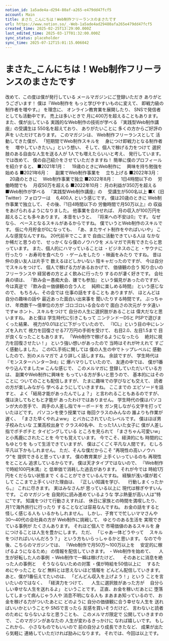 ```yaml
---
notion_id: 1a5ade4a-d294-80af-a265-e479dd47fcf5
account: Main
title: まさた_こんにちは！Web制作フリーランスのまさたです
url: https://www.notion.so/_-Web-1a5ade4ad29480afa265e479dd47fcf5
created_time: 2025-02-25T13:29:00.000Z
last_edited_time: 2025-03-17T01:32:00.000Z
sync_status: placeholder
sync_time: 2025-07-12T15:01:15.006042
---
```

# まさた_こんにちは！Web制作フリーランスのまさたです

改めて、この度は僕が発行している
メールマガジンにご登録いただき
ありがとうございます！
僕は『Web制作を
もっと学びやすいものに変えて、
即戦力級の制作者を増やす。』
を理念に、
オンライン教育業を展開したり、
SNSで発信者としても活動中です。
売上は多いときで
月に400万を超えることもあります。
また、僕が出している
実践的なWeb制作の技術が学べる
『実践型Web制作講座』の受講生は
550名を超えており、
ありがたいことに
多くの方からご好評の声を
いただけております。
このマガジンは、
Web制作フリーランスとして
活動してきた僕が、
「短期間でWeb制作スキルを
　身につけ即戦力となる制作者を
　増やしていきたい。」という想い、
そして、個人で稼げる力をつけて
選択肢のある自由な人生を送る人が
1人でも増えたらいいと考え、
発行しています。
では改めて、
僕の自己紹介をさせていただきますね！
簡単に僕のプロフィールを紹介すると、
■2021年1月：
　19歳のときにWeb制作に
　興味を持ち勉強を始める
■2021年6月：
　副業でWeb制作事業を
　立ち上げる
■2022年3月：
　20歳のときに
　Web制作事業で独立
■2022年8月：
　1日4時間以下の
　労働時間でも
　月収50万を超える
■2022年10月：
月の利益が350万を超える
■Web制作が学べる
　『実践型Web制作講座』の
　受講生が500名以上
■X（旧Twitter）フォロワーは
　6,400人
という感じです。
僕は20歳のときに
Web制作事業で独立して、
その後、『1日4時間以下の
労働時間で月50万以上』の
収益をあげられるようになりました。
他事業を合わせれば、
月の収入が100万円を
超えることも多々あります。
本音をいうと、
『将来への不安は0』です。
なぜなら、
ベースとなるスキルがあるからですね。
僕でいうとWeb制作のスキルです。
仮に今月貯金が0になっても、
「あ、またサイト制作をやればいいや」
こんな感覚なんですね。
20代前半でここまで
自由に活動できている人は
なかなか稀だと思うので、
せっかくなら僕のノウハウを
メルマガで共有できたらと思っています。
また、個人的にハマっていることは
・ビジネスのこと
・サウナに行ったり
・お寿司を食べたり
・ゲームをしたり
・映画をみたり
ですね。
昔は仲の良い友人は片手で
数えるほどしかいない
陰キャだったのですが、
今は自分でスキルをつけて、
個人で稼げる力があるおかげで、
価値観の合う
知り合いのフリーランスや
経営者の方とよく飲みに行ったり
するのが凄く好きです。
会社員の頃は、
『飲み会＝愚痴大会、嫌でも参加』
という偏見があったのですが、
今は真逆で
『飲み会＝価値観の合う人と
　純粋に楽しめる時間』
という感じなので、
もちろん、その会では
仕事の話をすることも
ありますが、
ほとんどは
自分の趣味の話や
最近あった面白い出来事を
聞いたりする時間です。
ぶっちゃけ、
年商数千〜億単位の方が
ゴロゴロいる会なので
面白さの次元が
ケタ違いですw
ホント、スキルをつけて
自分の人生に選択肢があることは
偉大だなと思いますね。
あと僕は
学生時代に引きこもって
ニンテンドーDSと
PSPで遊びまくった結果、
視力が0.01ほどに下がっていたので、
『ICL』という目の中にレンズを入れて
視力を回復させる77万円の手術を受けて、
右目2.0、左目1.5まで
目が良くなったこともあります。
「Web制作で稼げるようになったら
　絶対に視力を回復させたい！」
という強い想いがあったので
当時はそれが叶えれて
すごく感動しました。
このICL手術に関しては
僕の人生の中でトップレベルに
感動したので、別のメルマガで
より詳しく話しますね。
余談ですが、
学生時代は『モンスターハンター3rd』に
爆ハマりしていたので、
友達の中では、
僕が1番やり込んでましたw
こんな感じで、
このメルマガに
登録していただいている方は、
副業やWeb制作に興味を
もっている方が多いと思うので、
基本的にはそのことに
ついてのことも配信しますが、
たまに趣味での学びなども交えて、
読者の方が楽しみながら
学べるようにしていきますね。
ここまでの
エピソードを話すと、
よく「結局才能があったんでしょ？」
と言われることもあるのですが、
僕は決してもともと才能が
あったわけではありません。
学生時代の僕はパソコンが大の苦手で、
両手の人差し指でキーボードを
ガン見しながら文字を打っていたほどです。
パソコンを使う授業では
毎回クラスのみんなの
誰よりも作業が遅く、
「まさた早くやれよww」
とバカにされていたレベルです。
僕はほぼ男子校みたいな
工業高校出身で
クラス40名中、
たった1人いた女子に
僕が人差し指でポチポチと
タイピングしている
ところを見られて
「まさちゃん可愛いw」
と小馬鹿にされたことを
今でも覚えています。
今でこそ、経済的にも
時間的にもゆとりを
もって生活できていますが、
僕はごくごく平凡な人間です。
むしろ平凡以下かもしれません。
ただ、そんな僕だからこそ
"再現性の高いノウハウ"を
提供できると思っています。
僕の教育業が
上手くいっているのも
再現性をとことん
追求しているからです。
僕は天才タイプではないので、
『Web制作で時給100円未満』と
低単価で消耗した過去があります。
それが今では
時給1万円をくだらない状態まで
くることができているんですね。
経験が浅い僕が若くして
ここまで上手くいけた理由は、
『正しい知識を学び、
　行動しまくったから。』
これに尽きます。
実はみなさんが
思っている以上に
現代は稼ぎやすいんです。
このマガジンを
自発的に読み進めているような
学ぶ熱量が高い人は"特に"です。
知識をつけて行動さえすれば、
休日に家族との時間を満喫したり、
月1で海外旅行に行ったり
することなどは容易なんですね。
お金の話をすると
怪しく感じる人も
いるかもしれません。
しかし、子育てで忙しいママさんや
30〜40代の会社員の方が
Web制作に挑戦して、
ゆとりのある生活を
実現できている事例が
たくさんあります。
それほど個人で
市場価値のあるスキルを
身につけることは人生を豊かにします。
ただ、
「じゃあ一体どうやって
　スキルをつければいいんだろう？」
という方もいらっしゃるかと思います。
なので今後、こちらのマガジンでは、
『Web制作で月50万〜100万以上を
　安定的に稼げるようになるため』
の情報を配信していきます。
・Web制作を始めて、
　人生が好転した人の事例
・Web制作で一瞬は稼げたけど、
　そのあとに消息を絶った人の事例と
　そうならないための対策
・僕が時給を50倍以上に
　するためにやったこと
など
無料とは思えないほど情報を
どんどん配信していきます。
あと、僕が1番伝えてたいのは、
「どんどん収入を上げよう！」という
ことを言いたいのではなく、
「経済力をつけて、
　人生に選択肢があった方が
　自分らしい幸せな人生を送れるよ」
ということです。
正直、お金を稼いだあとに
堕落してしまって病んじゃう人や
消息不明になる人も
まあまあ知っているので、
お金を稼げる力がついたあとに
どのように
自分の価値観に合う幸せな人生を
送ればいいかということや
SNSで言ったら
反感を買いそうだけど、
言わないと読者のために
ならないよなと思うことも、
このメルマガ限定で
公開していきますので、
このマガジンがあなたの
人生が変わるきっかけに
なれば嬉しいです。
もしこれから、
小さなものでもいいので
前の自分より成長できたなど、
成果が出たら気軽に
連絡していただければ励みになります。
それでは、今回は以上です。